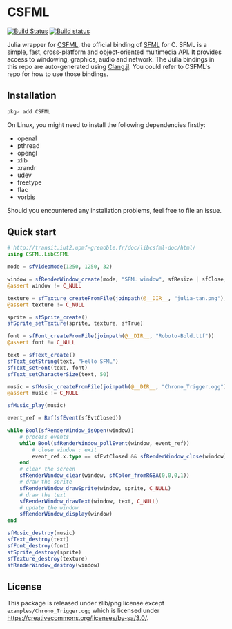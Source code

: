 # CSFML

[![Build Status](https://travis-ci.com/JuliaMultimedia/CSFML.jl.svg?branch=master)](https://travis-ci.com/JuliaMultimedia/CSFML.jl)
[![Build status](https://ci.appveyor.com/api/projects/status/qvki9lqu1d5q6nm1?svg=true)](https://ci.appveyor.com/project/JuliaMultimedia/csfml-jl-38st2)


Julia wrapper for [CSFML](https://github.com/SFML/CSFML), the official binding of [SFML](https://github.com/SFML/SFML) for C. SFML is a simple, fast, cross-platform and object-oriented multimedia API. It provides access to windowing, graphics, audio and network. The Julia bindings in this repo are auto-generated using [Clang.jl](https://github.com/JuliaInterop/Clang.jl). You could refer to CSFML's repo for how to use those bindings.

## Installation
```julia
pkg> add CSFML
```
On Linux, you might need to install the following dependencies firstly:

- openal
- pthread
- opengl
- xlib
- xrandr
- udev
- freetype
- flac
- vorbis

Should you encountered any installation problems, feel free to file an issue.

## Quick start

```julia
# http://transit.iut2.upmf-grenoble.fr/doc/libcsfml-doc/html/
using CSFML.LibCSFML

mode = sfVideoMode(1250, 1250, 32)

window = sfRenderWindow_create(mode, "SFML window", sfResize | sfClose, C_NULL)
@assert window != C_NULL

texture = sfTexture_createFromFile(joinpath(@__DIR__, "julia-tan.png"), C_NULL)
@assert texture != C_NULL

sprite = sfSprite_create()
sfSprite_setTexture(sprite, texture, sfTrue)

font = sfFont_createFromFile(joinpath(@__DIR__, "Roboto-Bold.ttf"))
@assert font != C_NULL

text = sfText_create()
sfText_setString(text, "Hello SFML")
sfText_setFont(text, font)
sfText_setCharacterSize(text, 50)

music = sfMusic_createFromFile(joinpath(@__DIR__, "Chrono_Trigger.ogg"))
@assert music != C_NULL

sfMusic_play(music)

event_ref = Ref(sfEvent(sfEvtClosed))

while Bool(sfRenderWindow_isOpen(window))
    # process events
    while Bool(sfRenderWindow_pollEvent(window, event_ref))
        # close window : exit
        event_ref.x.type == sfEvtClosed && sfRenderWindow_close(window)
    end
    # clear the screen
    sfRenderWindow_clear(window, sfColor_fromRGBA(0,0,0,1))
    # draw the sprite
    sfRenderWindow_drawSprite(window, sprite, C_NULL)
    # draw the text
    sfRenderWindow_drawText(window, text, C_NULL)
    # update the window
    sfRenderWindow_display(window)
end

sfMusic_destroy(music)
sfText_destroy(text)
sfFont_destroy(font)
sfSprite_destroy(sprite)
sfTexture_destroy(texture)
sfRenderWindow_destroy(window)
```

## License
This package is released under zlib/png license except `examples/Chrono_Trigger.ogg` which is
licensed under https://creativecommons.org/licenses/by-sa/3.0/.
